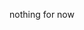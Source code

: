 <doctype html>
  <html lang="eng">
    <head>
    </head>
    <body>
       <p>
          nothing for now
       </p>
       
 
    